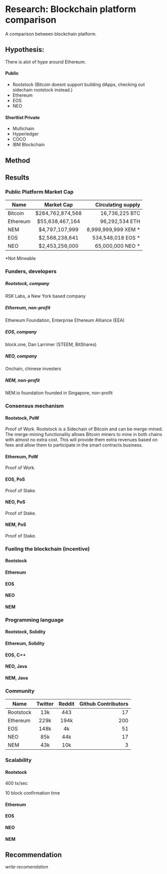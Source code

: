 # Research: Blockchain platform comparison

A comparison between blockchain platform. 

## Hypothesis:
There is alot of hype around Ethereum. 


#### Public

- Rootstock (Bitcoin doesnt support building dApps, checking out sidechain rootstock instead.)
- Ethereum
- EOS
- NEO


#### Shortlist Private

- Multichain      
- Hyperledger     
- COCO            
- IBM Blockchain  



## Method



## Results

### Public Platform Market Cap

| Name       | Market Cap          | Circulating supply  |
| ------------- |:-------------:| -----:|
| Bitcoin      | $284,762,874,568 | 16,736,225 BTC |
| Ethereum     | $55,638,467,164  | 96,292,534 ETH |
| NEM          | $4,797,107,999   | 8,999,999,999 XEM * |
| EOS          | $2,568,238,641   | 534,548,018 EOS *	 |
| NEO          | $2,453,256,000   | 65,000,000 NEO * |

*Not Mineable

### Funders, developers

##### Rootstock, company
RSK Labs, a New York based company

##### Ethereum, non-profit
Ethereum Foundation, Enterprise Ethereum Alliance (EEA)

##### EOS, company
block.one, Dan Larrimer (STEEM, BitShares)

##### NEO, company
Onchain, chinese investers

##### NEM, non-profit
NEM.io foundation founded in Singapore, non-profit

### Consensus mechanism
#### Rootstock, PoW
Proof of Work. Rootstock is a Sidechain of Bitcoin and can be merge-mined.
The merge-mining functionality allows Bitcoin miners to mine in both chains with almost no extra cost. This will provide them extra revenues based on fees and allow them to participate in the smart contracts business.

#### Ethereum, PoW
Proof of Work.

#### EOS, PoS
Proof of Stake.

#### NEO, PoS
Proof of Stake.

#### NEM, PoS
Proof of Stake.

### Fueling the blockchain (incentive)

#### Rootstock

#### Ethereum

#### EOS

#### NEO

#### NEM

### Programming language

#### Rootstock, Solidity

#### Ethereum, Solidity

#### EOS, C++

#### NEO, Java

#### NEM, Java

### Community

| Name       | Twitter         | Reddit  | Github Contributors |
| ------------- |:-------------:|:-------------:|-----:|
| Rootstock      | 13k | 443 | 17 |
| Ethereum     | 229k  | 194k | 200 |
| EOS          | 148k   | 4k	 | 51 |
| NEO          | 85k   | 44k | 17 |
| NEM          | 43k  | 10k | 3 |

### Scalability

#### Rootstock

400 tx/sec

10 block confirmation time

#### Ethereum

#### EOS

#### NEO

#### NEM


## Recommendation
*write recomendation*
